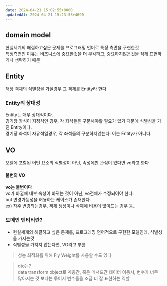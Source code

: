 ```yaml
---
date: 2024-04-21 15:02:55+0000
updatedAt: 2024-04-21 15:23:53+4690
---
```

## domain model
현실세계의 해결하고싶은 문제를 프로그래밍 언어로 특정 측면을 구현한것  
특정측면인 이유는 비즈니스에 중요한것을 더 부각하고, 중요하지않은것을 적게 표현하거나 생략하기 때문

## Entity
해당 객체의 식별성을 가질경우 그 객체를 Entity라 한다

### Entity의 상대성
Entity는 매우 상대적이다.  
경기장 좌석이 지정석인 경우, 각 좌석들은 구분해야할 필요가 있기 때문에 식별성을 가진 Entity이다.  
경기장 좌석이 자유석일경우, 각 좌석들의 구분하지않는다. 이는 Entity가 아니다.

## VO
모델에 포함된 어떤 요소의 식별성이 아닌, 속성에만 관심이 있다면 vo라고 한다

#### 불변의 VO
**vo는 불변이다**  
vo가 바뀔때 내부 속성이 바뀌는 것이 아닌, vo전체가 수정되어야 한다.  
but 변경가능성을 허용하는 케이스가 존재한다.  
ex) 자주 변경되는경우, 객체 생성이나 삭제에 비용이 많이드는 경우 등..

### 도메인 엔티티란?
- 현실세게의 해결하고 싶은 문제를, 프로그래밍 언어적으로 구현한 모델인데, 식별성을 가지는것
- 식별성을 가지지 않는다면, VO라고 부름

> 성능 최적화를 위해 Fly Weight를 사용할 수도 있다

> dto는?  
> data transform object로 계층간, 혹은 메서드간 데이터 이동시, 변수가 너무 많아지는 것 보다는 묶어서 변수들을 조금 더 잘 표현하는 역할
